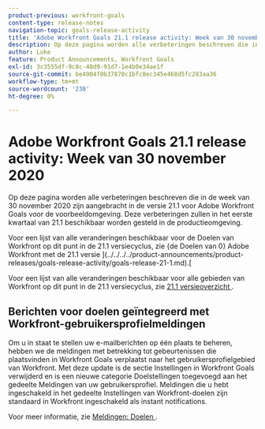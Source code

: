 ```yaml
---
product-previous: workfront-goals
content-type: release-notes
navigation-topic: goals-release-activity
title: 'Adobe Workfront Goals 21.1 release activity: Week van 30 november 2020'
description: Op deze pagina worden alle verbeteringen beschreven die in de week van 30 november 2020 zijn aangebracht in de versie 21.1 voor Adobe Workfront Goals voor de voorbeeldomgeving. Deze verbeteringen zullen in het eerste kwartaal van 21.1 beschikbaar worden gesteld in de productieomgeving.
author: Luke
feature: Product Announcements, Workfront Goals
exl-id: 3c3555df-9c8c-40d9-91d7-1e4b0e34ae1f
source-git-commit: be4904f0b37870c1bfc8ec345e468d5fc283aa36
workflow-type: tm+mt
source-wordcount: '238'
ht-degree: 0%

---
```


# Adobe Workfront Goals 21.1 release activity: Week van 30 november 2020

Op deze pagina worden alle verbeteringen beschreven die in de week van 30 november 2020 zijn aangebracht in de versie 21.1 voor Adobe Workfront Goals voor de voorbeeldomgeving. Deze verbeteringen zullen in het eerste kwartaal van 21.1 beschikbaar worden gesteld in de productieomgeving.

Voor een lijst van alle veranderingen beschikbaar voor de Doelen van Workfront op dit punt in de 21.1 versiecyclus, zie {de Doelen van 0} Adobe Workfront met de 21.1 versie ](../../../../product-announcements/product-releases/goals-release-activity/goals-release-21-1.md).[

Voor een lijst van alle veranderingen beschikbaar voor alle gebieden van Workfront op dit punt in de 21.1 versiecyclus, zie [ 21.1 versieoverzicht ](../../../../product-announcements/product-releases/21.1-release-activity/21-1-release-overview.md).

## Berichten voor doelen geïntegreerd met Workfront-gebruikersprofielmeldingen

Om u in staat te stellen uw e-mailberichten op één plaats te beheren, hebben we de meldingen met betrekking tot gebeurtenissen die plaatsvinden in Workfront Goals verplaatst naar het gebruikersprofielgebied van Workfront. Met deze update is de sectie Instellingen in Workfront Goals verwijderd en is een nieuwe categorie Doelstellingen toegevoegd aan het gedeelte Meldingen van uw gebruikersprofiel. Meldingen die u hebt ingeschakeld in het gedeelte Instellingen van Workfront-doelen zijn standaard in Workfront ingeschakeld als instant notifications.

Voor meer informatie, zie [ Meldingen: Doelen ](../../../../workfront-basics/using-notifications/notifications-goals.md).


